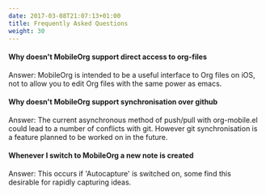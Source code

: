 ```yaml
---
date: 2017-03-08T21:07:13+01:00
title: Frequently Asked Questions
weight: 30
---
```


#### Why doesn't MobileOrg support direct access to org-files

Answer: MobileOrg is intended to be a useful interface to Org files on iOS, not to allow you to edit Org files with the same power as emacs.

#### Why doesn't MobileOrg support synchronisation over github

Answer: The current asynchronous method of push/pull with org-mobile.el could lead to a number of conflicts with git. However git synchronisation is a feature planned to be worked on in the future.

#### Whenever I switch to MobileOrg a new note is created

Answer: This occurs if 'Autocapture' is switched on, some find this desirable for rapidly capturing ideas.
